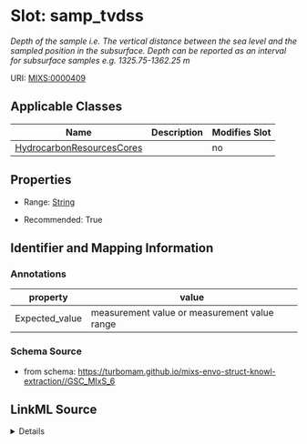 # Slot: samp_tvdss


_Depth of the sample i.e. The vertical distance between the sea level and the sampled position in the subsurface. Depth can be reported as an interval for subsurface samples e.g. 1325.75-1362.25 m_



URI: [MIXS:0000409](https://w3id.org/mixs/0000409)



<!-- no inheritance hierarchy -->




## Applicable Classes

| Name | Description | Modifies Slot |
| --- | --- | --- |
[HydrocarbonResourcesCores](HydrocarbonResourcesCores.md) |  |  no  |







## Properties

* Range: [String](String.md)

* Recommended: True





## Identifier and Mapping Information





### Annotations

| property | value |
| --- | --- |
| Expected_value | measurement value or measurement value range || Preferred_unit | meter |



### Schema Source


* from schema: https://turbomam.github.io/mixs-envo-struct-knowl-extraction//GSC_MIxS_6




## LinkML Source

<details>
```yaml
name: samp_tvdss
annotations:
  Expected_value:
    tag: Expected_value
    value: measurement value or measurement value range
  Preferred_unit:
    tag: Preferred_unit
    value: meter
description: Depth of the sample i.e. The vertical distance between the sea level
  and the sampled position in the subsurface. Depth can be reported as an interval
  for subsurface samples e.g. 1325.75-1362.25 m
title: sample true vertical depth subsea
notes:
- depth
- sample
from_schema: https://turbomam.github.io/mixs-envo-struct-knowl-extraction//GSC_MIxS_6
rank: 1000
string_serialization: '{float}-{float} {unit}'
slot_uri: MIXS:0000409
multivalued: false
alias: samp_tvdss
domain_of:
- HydrocarbonResourcesCores
range: string
recommended: true

```
</details>